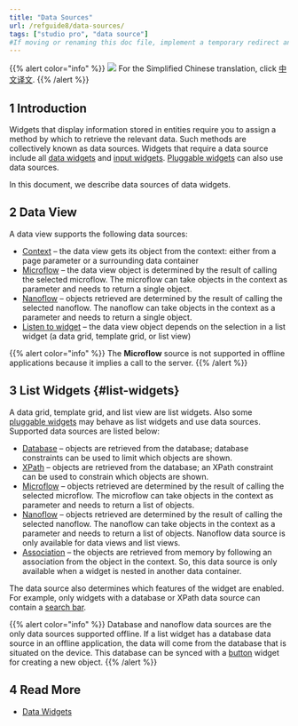 ```yaml
---
title: "Data Sources"
url: /refguide8/data-sources/
tags: ["studio pro", "data source"]
#If moving or renaming this doc file, implement a temporary redirect and let the respective team know they should update the URL in the product. See Mapping to Products for more details.
---
```


{{% alert color="info" %}}
<img src="/attachments/china.png" class="d-inline-block" /> For the Simplified Chinese translation, click [中文译文](https://cdn.mendix.tencent-cloud.com/documentation/refguide8/data-sources.pdf).
{{% /alert %}}

## 1 Introduction

Widgets that display information stored in entities require you to assign a method by which to retrieve the relevant data. Such methods are collectively known as data sources. Widgets that require a data source include all [data widgets](/refguide8/data-widgets/) and [input widgets](/refguide8/input-widgets/). [Pluggable widgets](/apidocs-mxsdk/apidocs/pluggable-widgets/) can also use data sources.

In this document, we describe data sources of data widgets. 

## 2 Data View

A data view supports the following data sources:

* [Context](/refguide8/context-source/) – the data view gets its object from the context:  either from a page parameter or a surrounding data container
* [Microflow](/refguide8/microflow-source/) – the data view object is determined by the result of calling the selected microflow. The microflow can take objects in the context as parameter and needs to return a single object.
* [Nanoflow](/refguide8/nanoflow-source/) – objects retrieved are determined by the result of calling the selected nanoflow. The nanoflow can take objects in the context as a parameter and needs to return a single object. 
* [Listen to widget](/refguide8/listen-to-grid-source/) – the data view object depends on the selection in a list widget (a data grid, template grid, or list view)

{{% alert color="info" %}}
The **Microflow** source is not supported in offline applications because it implies a call to the server.
{{% /alert %}}

## 3 List Widgets {#list-widgets}

A data grid, template grid, and list view are list widgets. Also some [pluggable widgets](/apidocs-mxsdk/apidocs/pluggable-widgets/) may behave as list widgets and use data sources. Supported data sources are listed below:

* [Database](/refguide8/database-source/) – objects are retrieved from the database; database constraints can be used to limit which objects are shown. 
* [XPath](/refguide8/xpath-source/) – objects are retrieved from the database; an XPath constraint can be used to constrain which objects are shown.
* [Microflow](/refguide8/microflow-source/) – objects retrieved are determined by the result of calling the selected microflow. The microflow can take objects in the context as parameter and needs to return a list of objects.
* [Nanoflow](/refguide8/nanoflow-source/) – objects retrieved are determined by the result of calling the selected nanoflow. The nanoflow can take objects in the context as a parameter and needs to return a list of objects. Nanoflow data source is only available for data views and list views. 
* [Association](/refguide8/association-source/) – the objects are retrieved from memory by following an association from the object in the context. So, this data source is only available when a widget is nested in another data container. 

The data source also determines which features of the widget are enabled. For example, only widgets with a database or XPath data source can contain a [search bar](/refguide8/search-bar/).

{{% alert color="info" %}}
Database and nanoflow data sources are the only data sources supported offline. If a list widget has a database data source in an offline application, the data will come from the database that is situated on the device. This database can be synced with a [button](/refguide8/button-properties/) widget for creating a new object.
{{% /alert %}}

## 4 Read More

* [Data Widgets](/refguide8/data-widgets/)
